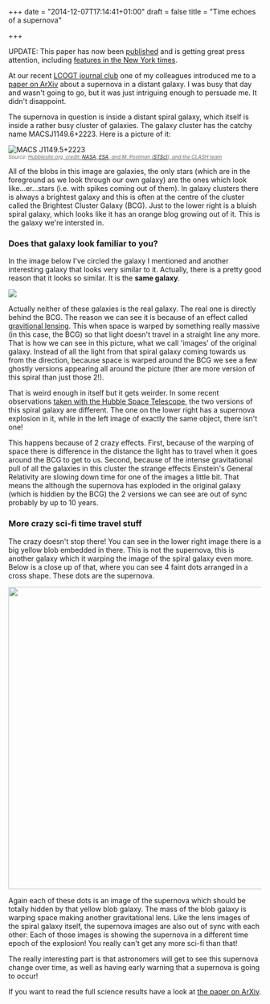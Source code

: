 +++
date = "2014-12-07T17:14:41+01:00"
draft = false
title = "Time echoes of a supernova"

+++

<p>UPDATE: This paper has now been <a href="http://www.sciencemag.org/content/347/6226/1123?intcmp=collection-generalrelativity">published</a> and is getting great press attention, including <a href="http://www.nytimes.com/2015/03/06/science/astronomers-observe-supernova-and-find-theyre-watching-reruns.html">features in the New York times</a>.</p>
<p>At our recent <a href="http://lcogt.voxcharta.org/">LCOGT journal club</a> one of my colleagues introduced me to a <a href="http://arxiv.org/abs/1411.6009">paper on ArXiv</a> about a supernova in a distant galaxy. I was busy that day and wasn't going to go, but it was just intriguing enough to persuade me. It didn't disappoint.</p>
<p>The supernova in question is inside a distant spiral galaxy, which itself is inside a rather busy cluster of galaxies. The galaxy cluster has the catchy name MACSJ1149.6+2223. Here is a picture of it:</p>
<p><img src="http://imgsrc.hubblesite.org/hu/db/images/hs-2013-44-e-web.jpg" alt="MACS J1149.5+2223" /><br /><span style="font-size: 10px; color: #686868; font-style: italic;">Source: <a style="color: #686868; font-style: italic;" href="http://hubblesite.org">Hubblesite.org, credit: </a><a href="http://www.nasa.gov/">NASA</a><a style="color: #686868; font-style: italic;" href="http://hubblesite.org">, </a><a href="http://www.spacetelescope.org/">ESA</a><a style="color: #686868; font-style: italic;" href="http://hubblesite.org">, and M. Postman (</a><a href="http://www.stsci.edu/">STScI</a><a style="color: #686868; font-style: italic;" href="http://hubblesite.org">), and the CLASH team</a></span></p>
<p>All of the blobs in this image are galaxies, the only stars (which are in the foreground as we look through our own galaxy) are the ones which look like...er...stars (i.e. with spikes coming out of them). In galaxy clusters there is always a brightest galaxy and this is often at the centre of the cluster called the Brightest Cluster Galaxy (BCG). Just to the lower right is a bluish spiral galaxy, which looks like it has an orange blog growing out of it. This is the galaxy we're intersted in.</p>
<h3>Does that galaxy look familiar to you?</h3>
<p>In the image below I've circled the galaxy I mentioned and another interesting galaxy that looks very similar to it. Actually, there is a pretty good reason that it looks so similar. It is the <strong>same galaxy</strong>.</p>
<p><img src="http://darkmattersheep.net/media/uploads/hs-2013-44-e-markings.jpg" /></p>
<p>Actually neither of these galaxies is the real galaxy. The real one is directly behind the BCG. The reason we can see it is because of an effect called <a href="http://en.wikipedia.org/wiki/Gravitational_lens">gravitional lensing</a>. This when space is warped by something really massive (in this case, the BCG) so that light doesn't travel in a straight line any more. That is how we can see in this picture, what we call 'images' of the original galaxy. Instead of all the light from that spiral galaxy coming towards us from the direction, because space is warped around the BCG we see a few ghostly versions appearing all around the picture (ther are more version of this spiral than just those 2!).</p>
<p>That is weird enough in itself but it gets weirder. In some recent observations <a href="http://arxiv.org/abs/1411.6009">taken with the Hubble Space Telescope</a>, the two versions of this spiral galaxy are different. The one on the lower right has a supernova explosion in it, while in the left image of exactly the same object, there isn't one!</p>
<p>This happens because of 2 crazy effects. First, because of the warping of space there is difference in the distance the light has to travel when it goes around the BCG to get to us. Second, because of the intense gravitational pull of all the galaxies in this cluster the strange effects Einstein's General Relativity are slowing down time for one of the images a little bit. That means the although the supernova has exploded in the original galaxy (which is hiddien by the BCG) the 2 versions we can see are out of sync probably by up to 10 years.</p>
<h3>More crazy sci-fi time travel stuff</h3>
<p>The crazy doesn't stop there! You can see in the lower right image there is a big yellow blob embedded in there. This is not the supernova, this is another galaxy which it warping the image of the spiral galaxy even more. Below is a close up of that, where you can see 4 faint dots arranged in a cross shape. These dots are the supernova.</p>
<p><img src="http://darkmattersheep.net/media/uploads/1411.6009v2.jpg" width="600" /></p>
<p>Again each of these dots is an image of the supernova which should be totally hidden by that yellow blob galaxy. The mass of the blob galaxy is warping space making another gravitational lens. Like the lens images of the spiral galaxy itself, the supernova images are also out of sync with each other: Each of those images is showing the supernova in a different time epoch of the explosion! You really can't get any more sci-fi than that!</p>
<p>The really interesting part is that astronomers will get to see this supernova change over time, as well as having early warning that a supernova is going to occur!</p>
<p>If you want to read the full science results have a look at <a href="http://arxiv.org/abs/1411.6009">the paper on ArXiv</a>.</p>